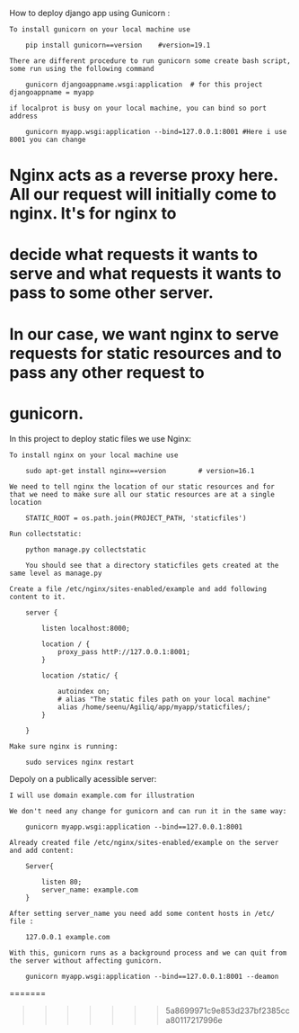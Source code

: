 How to deploy django app using Gunicorn :

	To install gunicorn on your local machine use 

		pip install gunicorn==version    #version=19.1

	There are different procedure to run gunicorn some create bash script, some run using the following command 

		gunicorn djangoappname.wsgi:application  # for this project djangoappname = myapp

	if localprot is busy on your local machine, you can bind so port address

	    gunicorn myapp.wsgi:application --bind=127.0.0.1:8001 #Here i use 8001 you can change


# Nginx acts as a reverse proxy here. All our request will initially come to nginx. It's for nginx to 
# decide what requests it wants to serve and what requests it wants to pass to some other server.
# In our case, we want nginx to serve requests for static resources and to pass any other request to 
# gunicorn.
In this project to deploy static files we use Nginx:

    To install nginx on your local machine use

		sudo apt-get install nginx==version        # version=16.1

	We need to tell nginx the location of our static resources and for that we need to make sure all our static resources are at a single location

		STATIC_ROOT = os.path.join(PROJECT_PATH, 'staticfiles')

	Run collectstatic:

		python manage.py collectstatic

		You should see that a directory staticfiles gets created at the same level as manage.py

	Create a file /etc/nginx/sites-enabled/example and add following content to it.

		server {
			
			listen localhost:8000;

			location / {
				proxy_pass httP://127.0.0.1:8001;
			}

			location /static/ {

				autoindex on;
				# alias "The static files path on your local machine"
				alias /home/seenu/Agiliq/app/myapp/staticfiles/;
			}

		}

	Make sure nginx is running:

		sudo services nginx restart


Depoly on a publically acessible server:

	I will use domain example.com for illustration

	We don't need any change for gunicorn and can run it in the same way:

		gunicorn myapp.wsgi:application --bind==127.0.0.1:8001

	Already created file /etc/nginx/sites-enabled/example on the server and add content:

		Server{

			listen 80;
			server_name: example.com
		}

	After setting server_name you need add some content hosts in /etc/ file :

		127.0.0.1 example.com

	With this, gunicorn runs as a background process and we can quit from the server without affecting gunicorn.

		gunicorn myapp.wsgi:application --bind==127.0.0.1:8001 --deamon


<!-- How to deploy django app on heroku :
 
 	To interact with heroku command line install following 
 
 	pip install heroku-toolbelt
 
 	pip install django-toolbelt 
 
 	pip freeze > requirments/heroku.txt
 
 	ssh-keygen -t rsa
 
 	heroku login 
 
 	foreman start
 
 	heroku keys
     
     heroku keys:add
 
 	heroku create myapp 
     
     heroku apps:create mydjapp
 
     heroku unlock --app myapp
 
     heroku list
 
 	git remote add heroku git@heroku.com:mydjapp.git
     
     git remote -v
 
     reuirements.txt file should be in manage.py folder
 
     heroku logs -t 
      
 	heroku run python manage.py syncdb
 
 	heroku ps:scale web=1
  
 	heroku config:set DJANGO_SETTINGS_MODULE=myapp.config.settings_heroku
  --> 






        
=======
>>>>>>> 5a8699971c9e853d237bf2385cca80117217996e
